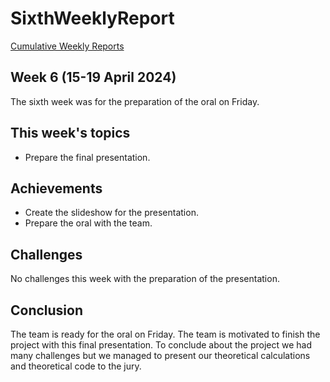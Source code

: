 # SixthWeeklyReport

[Cumulative Weekly Reports](mainWeeklyReport.md)

## Week 6 (15-19 April 2024)

The sixth week was for the preparation of the oral on Friday.

## This week's topics

- Prepare the final presentation.

## Achievements

- Create the slideshow for the presentation.
- Prepare the oral with the team.

## Challenges

No challenges this week with the preparation of the presentation.

## Conclusion

The team is ready for the oral on Friday. The team is motivated to finish the project with this final presentation. To conclude about the project we had many challenges but we managed to present our theoretical calculations and theoretical code to the jury.
